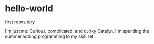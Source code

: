 # hello-world
first repository

I'm just me: Curious, complicated, and quirky Catelyn. I'm spending the summer adding programming to my skill set. 
